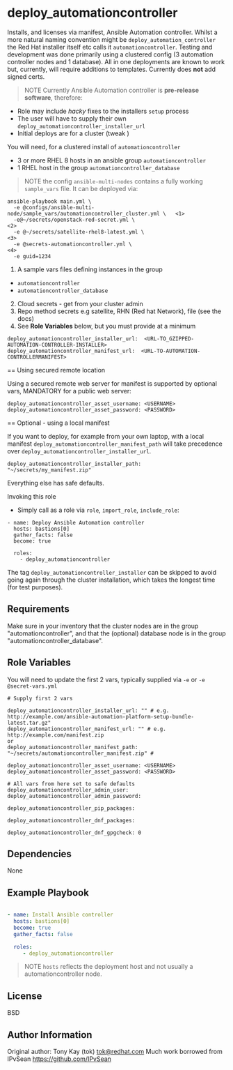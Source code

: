 deploy_automationcontroller
=========

Installs, and licenses via manifest, Ansible Automation controller.
Whilst a more natural naming convention might be `deploy_automation_controller` the Red Hat installer itself etc calls it `automationcontroller`.
Testing and development was done primarily using a clustered config (3 automation controller nodes and 1 database).
All in one deployments are known to work but, currently, will require additions to templates.
Currently does **not** add signed certs.


> NOTE
Currently Ansible Automation controller is **pre-release software**, therefore:
- Role may include _hacky_ fixes to the installers `setup` process
- The user will have to supply their own `deploy_automationcontroller_installer_url`
- Initial deploys are for a cluster (tweak ) 

You will need, for a clustered install of `automationcontroller`
- 3 or more RHEL 8 hosts in an ansible group `automationcontroller`
- 1 RHEL host in the group `automationcontroller_database`
    
> NOTE the config `ansible-multi-nodes` contains a fully working `sample_vars` file.
It can be deployed via:

```
ansible-playbook main.yml \
  -e @configs/ansible-multi-node/sample_vars/automationcontroller_cluster.yml \   <1>
  -e@~/secrets/openstack-red-secret.yml \                                        <2>
  -e @~/secrets/satellite-rhel8-latest.yml \                                     <3>
  -e @secrets-automationcontroller.yml \                                         <4>
  -e guid=1234
```

1. A sample vars files defining instances in the group 
* `automationcontroller`
* `automationcontroller_database`
2. Cloud secrets - get from your cluster admin
3. Repo method secrets e.g satellite, RHN (Red hat Network), file (see the docs)
4. See **Role Variables** below, but you must provide at a minimum

```
deploy_automationcontroller_installer_url:  <URL-TO_GZIPPED-AUTOMATION-CONTROLLER-INSTALLER>
deploy_automationcontroller_manifest_url:  <URL-TO-AUTOMATION-CONTROLLERMANIFEST>
```

== Using secured remote location

Using a secured remote web server for manifest is supported by optional vars, MANDATORY for a public web server:

```
deploy_automationcontroller_asset_username: <USERNAME>
deploy_automationcontroller_asset_password: <PASSWORD>
```

== Optional - using a local manifest

If you want to deploy, for example from your own laptop, with a local manifest `deploy_automationcontroller_manifest_path` will take precedence over `deploy_automationcontroller_installer_url`.

```
deploy_automationcontroller_installer_path: "~/secrets/my_manifest.zip"
```


Everything else has safe defaults.

Invoking this role

* Simply call as a role via `role`, `import_role`, `include_role`:

```
- name: Deploy Ansible Automation controller
  hosts: bastions[0]
  gather_facts: false
  become: true

  roles:
    - deploy_automationcontroller
```

The tag `deploy_automationcontroller_installer` can be skipped to avoid going again through the cluster installation, which takes the longest time (for test purposes).

Requirements
------------

Make sure in your inventory that the cluster nodes are in the group "automationcontroller", and that the (optional) database node is in the group "automationcontroller_database".

Role Variables
--------------

You will need to update the first 2 vars, typically supplied via `-e` or `-e @secret-vars.yml`

```
# Supply first 2 vars

deploy_automationcontroller_installer_url: "" # e.g. http://example.com/ansible-automation-platform-setup-bundle-latest.tar.gz"
deploy_automationcontroller_manifest_url: "" # e.g. http://example.com/manifest.zip
or
deploy_automationcontroller_manifest_path: "~/secrets/automationcontroller_manifest.zip" # 

deploy_automationcontroller_asset_username: <USERNAME>
deploy_automationcontroller_asset_password: <PASSWORD>

# All vars from here set to safe defaults
deploy_automationcontroller_admin_user: 
deploy_automationcontroller_admin_password: 

deploy_automationcontroller_pip_packages:

deploy_automationcontroller_dnf_packages:

deploy_automationcontroller_dnf_gpgcheck: 0

```

Dependencies
------------

None

Example Playbook
----------------

```yaml

- name: Install Ansible controller
  hosts: bastions[0]
  become: true
  gather_facts: false

  roles:
     - deploy_automationcontroller
```

> NOTE `hosts` reflects the deployment host and not usually a automationcontroller node.

License
-------

BSD

Author Information
------------------

Original author: Tony Kay (tok) tok@redhat.com 
Much work borrowed from IPvSean https://github.com/IPvSean
